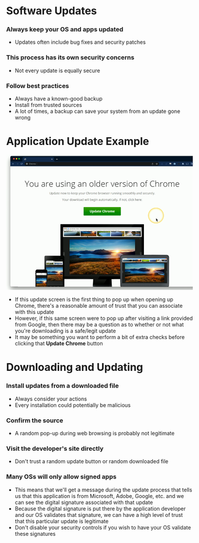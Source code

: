 # Software Updates
### Always keep your OS and apps updated
- Updates often include bug fixes and security patches
### This process has its own security concerns
- Not every update is equally secure
### Follow best practices
- Always have a known-good backup
- Install from trusted sources
- A lot of times, a backup can save your system from an update gone wrong
# Application Update Example
![](attachments/Pasted%20image%2020240613164444.png)
- If this update screen is the first thing to pop up when opening up Chrome, there's a reasonable amount of trust that you can associate with this update
- However, if this same screen were to pop up after visiting a link provided from Google, then there may be a question as to whether or not what you're downloading is a safe/legit update
- It may be something you want to perform a bit of extra checks before clicking that **Update Chrome** button
# Downloading and Updating
### Install updates from a downloaded file
- Always consider your actions
- Every installation could potentially be malicious
### Confirm the source
- A random pop-up during web browsing is probably not legitimate
### Visit the developer's site directly
- Don't trust a random update button or random downloaded file
### Many OSs will only allow signed apps
- This means that we'll get a message during the update process that tells us that this application is from Microsoft, Adobe, Google, etc. and we can see the digital signature associated with that update
- Because the digital signature is put there by the application developer and our OS validates that signature, we can have a high level of trust that this particular update is legitimate
- Don't disable your security controls if you wish to have your OS validate these signatures